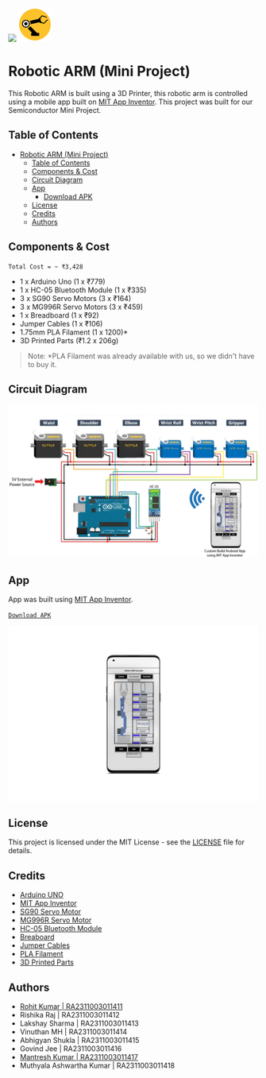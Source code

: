 <img src="https://1.bp.blogspot.com/-N-XwxleEyOo/WYQEtqUZGnI/AAAAAAAAwRI/Klh5vIblR_EzyXjHsm1zh5WP3hWZMaciACLcBGAs/s1600/SRM%2BLogo.png" height=70> <img src="./images/logo.png" height=70>

# Robotic ARM (Mini Project)

This Robotic ARM is built using a 3D Printer, this robotic arm is controlled using a mobile app built on [MIT App Inventor](http://ai2.appinventor.mit.edu/).
This project was built for our Semiconductor Mini Project.

## Table of Contents

- [Robotic ARM (Mini Project)](#robotic-arm-mini-project)
  - [Table of Contents](#table-of-contents)
  - [Components & Cost](#components--cost)
  - [Circuit Diagram](#circuit-diagram)
  - [App](#app)
    - [Download APK](https://github.com/RohitKumar-tech/robotic-arm-mini-project-sem-1/blob/main/build/Robotic_Arm_Controller.apk)  
  - [License](#license)
  - [Credits](#credits)
  - [Authors](#authors)

## Components & Cost

`Total Cost = ~ ₹3,428`

- 1 x Arduino Uno (1 x ₹779)
- 1 x HC-05 Bluetooth Module (1 x ₹335)
- 3 x SG90 Servo Motors (3 x ₹164)
- 3 x MG996R Servo Motors (3 x ₹459)
- 1 x Breadboard (1 x ₹92)
- Jumper Cables (1 x ₹106)
- 1.75mm PLA Filament (1 x 1200)*
- 3D Printed Parts (₹1.2 x 206g)

> Note: *PLA Filament was already available with us, so we didn't have to buy it.

## Circuit Diagram

<kbd>![Circuit Diagram](./images/image.jpeg)</kbd>

## App

App was built using [MIT App Inventor](http://ai2.appinventor.mit.edu/).

[`Download APK`](https://github.com/mantreshkhurana/robotic-arm-mini-project-sem-1/releases/download/1.0.0/Robotic_ARM_Controller.apk)

![App](./images/app.png)

## License

This project is licensed under the MIT License - see the [LICENSE](LICENSE) file for details.

## Credits

- [Arduino UNO](https://www.amazon.in/gp/product/B0BRQRMN2W/ref=ppx_yo_dt_b_asin_title_o06_s00?ie=UTF8&psc=1)
- [MIT App Inventor](http://ai2.appinventor.mit.edu/)
- [SG90 Servo Motor](https://www.amazon.in/gp/product/B07LD9K52Y/ref=ppx_yo_dt_b_asin_title_o05_s01?ie=UTF8&psc=1)
- [MG996R Servo Motor](https://www.amazon.in/gp/product/B08THD5DVS/ref=ppx_yo_dt_b_asin_title_o05_s00?ie=UTF8&psc=1)
- [HC-05 Bluetooth Module](https://www.amazon.in/gp/product/B087C39X6D/ref=ppx_yo_dt_b_asin_title_o07_s00?ie=UTF8&psc=1)
- [Breaboard](https://www.amazon.in/gp/product/B00MC1CCZQ/ref=ppx_yo_dt_b_asin_title_o08_s00?ie=UTF8&psc=1)
- [Jumper Cables](https://www.amazon.in/gp/product/B074JB6SX8/ref=ppx_yo_dt_b_asin_title_o08_s00?ie=UTF8&psc=1)
- [PLA Filament](https://robu.in/product/esun-pla-1-75mm-3d-printing-filament-1kg-silver/)
- [3D Printed Parts](https://howtomechatronics.com/tutorials/arduino/diy-arduino-robot-arm-with-smartphone-control/)

## Authors

- [Rohit Kumar | RA2311003011411](https://github.com/RohitKumar-tech)
- Rishika Raj | RA2311003011412
- Lakshay Sharma | RA2311003011413
- Vinuthan MH | RA2311003011414
- Abhigyan Shukla | RA2311003011415
- Govind Jee | RA2311003011416
- [Mantresh Kumar | RA2311003011417](https://github.com/mantreshkhurana)
- Muthyala Ashwartha Kumar | RA2311003011418
